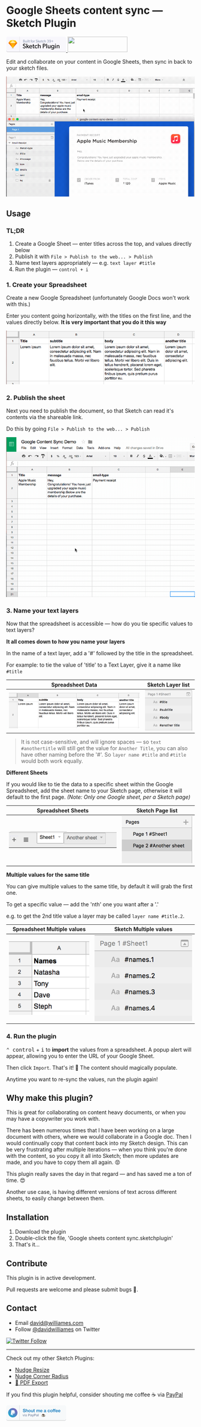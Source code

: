 # Google Sheets content sync — Sketch Plugin

<a href="https://www.sketchapp.com">
  <img width="160" height="41" src="images/sketch-badge.png" >
</a>
<a href="http://bit.ly/SketchRunnerWebsite">
  <img width="160" height="41" src="http://sketchrunner.com/img/badge_blue.png" >
</a>

Edit and collaborate on your content in Google Sheets, then sync in back to your sketch files.

![Demo](images/demo.gif)

## Usage

### TL;DR
1. Create a Google Sheet — enter titles across the top, and values directly below
2. Publish it with `File > Publish to the web... > Publish`
3. Name text layers appropriately — e.g. `text layer #title`
4. Run the plugin — `control + i`

### 1. Create your Spreadsheet

Create a new Google Spreadsheet (unfortunately Google Docs won't work with this.)

Enter you content going horizontally, with the titles on the first line, and the values directly below. **It is very important that you do it this way**

![Layout example](images/layout.png)


### 2. Publish the sheet

Next you need to publish the document, so that Sketch can read it's contents via the shareable link.

Do this by going `File > Publish to the web... > Publish`

![Publish example](images/publish-demo.gif)


### 3. Name your text layers

Now that the spreadsheet is accessible — how do you tie specific values to text layers?

**It all comes down to how you name your layers**

In the name of a text layer, add a '#' followed by the title in the spreadsheet.

For example: to tie the value of 'title' to a Text Layer, give it a name like `#title`

Spreadsheet Data | Sketch Layer list
:---:|:---:
![Spreadsheet Data](images/spreadsheet-example.png) | ![Sketch Layer list](images/sketch-name-example.png)

> It is not case-sensitive, and will ignore spaces — so `text #anothertitle` will still get the value for `Another Title`, you can also have other naming before the '#'. So `layer name #title` and `#title` would both work equally.


**Different Sheets**

If you would like to tie the data to a specific sheet within the Google Spreadsheet, add the sheet name to your Sketch page, otherwise it will default to the first page. *(Note: Only one Google sheet, per a Sketch page)*

Spreadsheet Sheets | Sketch Page list
:---:|:---:
![Spreadsheet Sheets](images/sheets-example.png) | ![Sketch Page list](images/pages-naming-example.png)


**Multiple values for the same title**

You can give multiple values to the same title, by default it will grab the first one.

To get a specific value — add the 'nth' one you want after a '.'

e.g. to get the 2nd title value a layer may be called `layer name #title.2`.

Spreadsheet Multiple values | Sketch Multiple values
:---:|:---:
![Spreadsheet multiple values](images/spreadsheet-multiple-values-example.png) | ![Sketch multiple values](images/sketch-multiple-values-example.png)


### 4. Run the plugin

<kbd>⌃ control</kbd> + <kbd>i</kbd> to **import** the values from a spreadsheet. A popup alert will appear, allowing you to enter the URL of your Google Sheet.

Then click `Import`. That's it! 🎉 The content should magically populate.

Anytime you want to re-sync the values, run the plugin again!


## Why make this plugin?

This is great for collaborating on content heavy documents, or when you may have a copywriter you work with.

There has been numerous times that I have been working on a large document with others, where we would collaborate in a Google doc. Then I would continually copy that content back into my Sketch design. This can be very frustrating after multiple iterations — when you think you're done with the content, so you copy it all into Sketch; then more updates are made, and you have to copy them all again. 😡

This plugin really saves the day in that regard — and has saved me a ton of time. 😍

Another use case, is having different versions of text across different sheets, to easily change between them.


## Installation

1. Download the plugin
2. Double-click the file, 'Google sheets content sync.sketchplugin'
3. That's it...


## Contribute

This plugin is in active development.

Pull requests are welcome and please submit bugs 🐛.

## Contact

* Email <david@williames.com>
* Follow [@davidwilliames](https://twitter.com/davidwilliames) on Twitter

[![Twitter Follow](https://img.shields.io/twitter/follow/davidwilliames.svg?style=social&label=Follow)]()

---

Check out my other Sketch Plugins:
* [Nudge Resize](https://github.com/DWilliames/nudge-resize-sketch-plugin)
* [Nudge Corner Radius](https://github.com/DWilliames/nudge-corner-radius-sketch-plugin)
* [📕 PDF Export](https://github.com/DWilliames/PDF-export-sketch-plugin)

If you find this plugin helpful, consider shouting me coffee ☕️ via [PayPal](https://www.paypal.me/dtw/5)

<a href="https://www.paypal.me/dtw/5">
  <img width="160" height="41" src="images/paypal-badge.png" >
</a>
